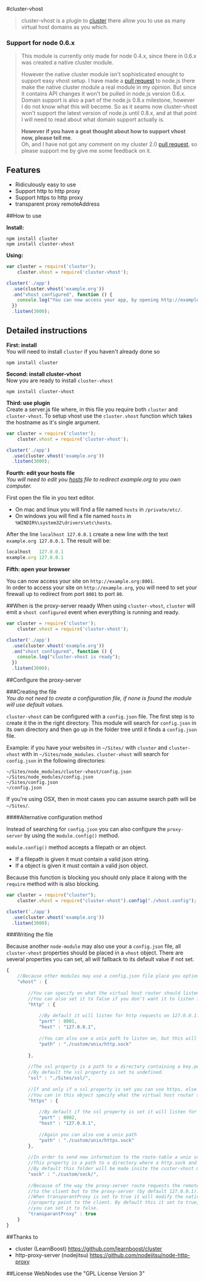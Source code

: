 #cluster-vhost

> cluster-vhost is a plugin to [cluster](http://learnboost.github.com/cluster/) there allow you to use as many virtual host domains as you which.

### Support for node 0.6.x
> This module is currently only made for node 0.4.x, since there in 0.6.x was created a native cluster module.
>
> However the native cluster module isn't sophisticated enought to support easy vhost setup.
> I have made a [pull request](https://github.com/joyent/node/pull/2038) to node.js there make the native cluster module
> a real module in my opinion. But since it contains API changes it won't be pulled in node.js version 0.6.x.
> Domain support is also a part of the node.js 0.8.x milestone, however I do not know what this will become.
> So as it seams now cluster-vhost won't support the latest version of node.js until 0.8.x, and at that point I will need
> to read about what domain support actually is.
>
> **However if you have a geat thought about how to support vhost now, please tell me**.<br>
> Oh, and I have not got any comment on my cluster 2.0 [pull request](https://github.com/joyent/node/pull/2038), so please support me by give me some feedback on it.  

## Features
 - Ridiculously easy to use
 - Support http to http proxy
 - Support https to http proxy
 - transparent proxy remoteAddress

##How to use

**Install:**

```shell
npm install cluster
npm install cluster-vhost
```

**Using:**

```javascript
var cluster = require('cluster');
    cluster.vhost = require('cluster-vhost');

cluster('./app')
  .use(cluster.vhost('example.org'))
  .on("vhost configured", function () {
    console.log("You can now access your app, by opening http://example.org:8001 in your browser");
  })
  .listen(3000);
```

## Detailed instructions

**First: install**<br>
You will need to install `cluster` if you haven't already done so

```shell
npm install cluster
```

**Second: install cluster-vhost**<br>
Now you are ready to install `cluster-vhost`

```shell
npm install cluster-vhost
```

**Third: use plugin**<br>
Create a server.js file where, in this file you require both `cluster` and `cluster-vhost`.
To setup vhost use the `cluster.vhost` function which takes the hostname as it's single argument.

```javascript
var cluster = require('cluster');
    cluster.vhost = require('cluster-vhost');

cluster('./app')
  .use(cluster.vhost('example.org'))
  .listen(3000);
```

**Fourth: edit your hosts file**<br>
*You will need to edit you [hosts](http://en.wikipedia.org/wiki/Hosts_file) file to redirect example.org to you own computer.*

First open the file in you text editor.

* On mac and linux you will find a file named `hosts` in  `/private/etc/`.
* On windows you will find a file named `hosts` in `%WINDIR%\system32\drivers\etc\hosts`.

After the line `localhost 127.0.0.1` create a new line with the text `example.org 127.0.0.1`.
The result will be:

```javascript
localhost   127.0.0.1
example.org 127.0.0.1
```

**Fifth: open your browser**

You can now access your site on `http://example.org:8001`.<br>
In order to access your site on `http://example.org`, you will need
to set your firewall up to redirect from port `8001` to port `80`.

##When is the proxy-server reaady
When using `cluster-vhost`, `cluster` will emit a `vhost configured` event when everything is running and ready.

```javascript
var cluster = require('cluster');
    cluster.vhost = require('cluster-vhost');

cluster('./app')
  .use(cluster.vhost('example.org'))
  .on("vhost configured", function () {
    console.log("cluster-vhost is ready");
  })
  .listen(3000);
```

##Configure the proxy-server

###Creating the file<br>
*You do not need to create a configuration file, if none is found the module will use default values.*

`cluster-vhost` can be configured with a `config.json` file. The first
step is to create it the in the right directory. This module will search
for `config.json` in its own directory and then go up in the folder tree
until it finds a `config.json` file.

Example: if you have your websites in `~/Sites/` with `cluster` and `cluster-vhost`
with in `~/Sites/node_modules`. `cluster-vhost` will search for `config.json` in
the following directories:

```text
~/Sites/node_modules/cluster-vhost/config.json
~/Sites/node_modules/config.json
~/Sites/config.json
~/config.json
```

If you're using OSX, then in most cases you can assume search path will be `~/Sites/`.

####Alternative configuration method

Instead of searching for  `config.json` you can also configure the `proxy-server` by using the `module.config()`
method.

`module.config()` method accepts a filepath or an object.
* If a filepath is given it must contain a valid json string.
* If a object is given it must contain a valid json object.

Because this function is blocking you should only place it along with the `require` method with is also blocking.

```javascript
var cluster = require("cluster");
    cluster.vhost = require("cluster-vhost").config("./vhost.config");

cluster('./app')
  .use(cluster.vhost('example.org'))
  .listen(3000);
```

###Writing the file

Because another `node-module` may also use your a `config.json` file,
all `cluster-vhost` properties should be placed in a `vhost` object.
There are several properties you can set, all will fallback to its
default value if not set.

```javascript
{
    //Because other modules may use a config.json file place you options insite a vhost obejct.
    "vhost" : {
        
        //You can specify on what the virtual host router should listen on.
        //You can also set it to false if you don't want it to listen for http requests.
        "http" : {
            
            //By default it will listen for http requests on 127.0.0.1:8001
            "port" : 8001,
            "host" : "127.0.0.1",
            
            //You can also use a unix path to listen on, but this will only work if no port property is set.
            "path" : "./custom/unix/http.sock"
            
        },
        
        //The ssl property is a path to a directory containing a key.pem and a cert.pem file.
        //By default the ssl property is set to undefined.
        "ssl" : "./Sites/ssl/",
        
        //If and only if a ssl property is set you can use https, else it will fallback to false.
        //You can in this object specify what the virtual host router should listen, just like the http object.
        "https" : {
            
            //By default if the ssl property is set it will listen for https requests on 127.0.0.1:8002
            "port" : 8002,
            "host" : "127.0.0.1",
            
            //Again you can also use a unix path
            "path" : "./custom/unix/https.sock"
        },
        
        //In order to send new information to the route-table a unix socket is required.
        //This property is a path to a directory where a http.sock and https.sock will be created.
        //By default this folder will be made insite the custer-vhost module folder.
        "sock" : "./custom/sock/",
        
        //Because of the way the proxy-server route requests the remoteAdress property will not point
        //to the client but to the proxy-server (by default 127.0.0.1).
        //When transparantProxy is set to true it will modify the native http module so its remoteAdress
        //property point to the client. By default this it set to true, but if you don't which this
        //you can set it to false.
        "transparantProxy" : true
    }
}
```  

##Thanks to

* cluster (LearnBoost) https://github.com/learnboost/cluster
* http-proxy-server (nodejitsu) https://github.com/nodejitsu/node-http-proxy

##License
WebNodes use the "GPL License Version 3"